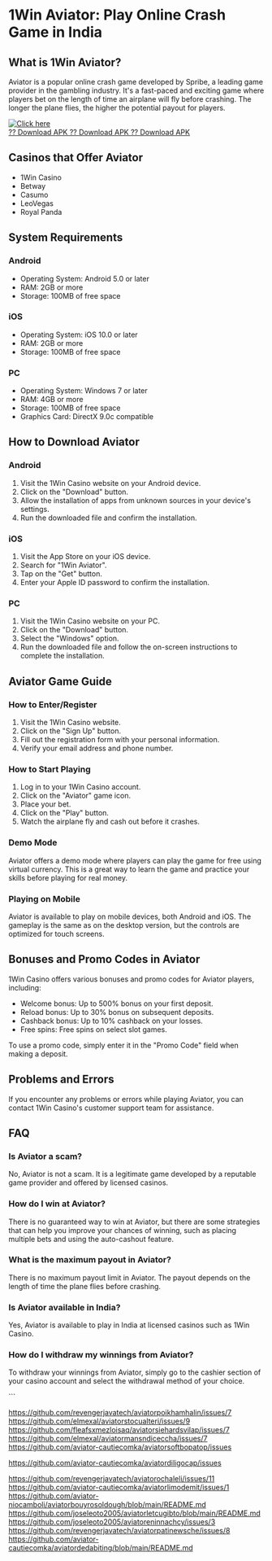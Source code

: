 # 1Win Aviator: Play Online Crash Game in India

## What is 1Win Aviator?

Aviator is a popular online crash game developed by Spribe, a leading
game provider in the gambling industry. It\'s a fast-paced and exciting
game where players bet on the length of time an airplane will fly before
crashing. The longer the plane flies, the higher the potential payout
for players.

[![Click
here](https://readscoops.com/wp-content/uploads/2023/03/Readscoop-aviator-1-1.jpg)](https://traff.sbs/deff)\
[?? Download APK ?? Download APK ?? Download
APK](https://traff.sbs/deff)

## Casinos that Offer Aviator

-   1Win Casino
-   Betway
-   Casumo
-   LeoVegas
-   Royal Panda

## System Requirements

### Android

-   Operating System: Android 5.0 or later
-   RAM: 2GB or more
-   Storage: 100MB of free space

### iOS

-   Operating System: iOS 10.0 or later
-   RAM: 2GB or more
-   Storage: 100MB of free space

### PC

-   Operating System: Windows 7 or later
-   RAM: 4GB or more
-   Storage: 100MB of free space
-   Graphics Card: DirectX 9.0c compatible

## How to Download Aviator

### Android

1.  Visit the 1Win Casino website on your Android device.
2.  Click on the "Download" button.
3.  Allow the installation of apps from unknown sources in your
    device\'s settings.
4.  Run the downloaded file and confirm the installation.

### iOS

1.  Visit the App Store on your iOS device.
2.  Search for "1Win Aviator".
3.  Tap on the "Get" button.
4.  Enter your Apple ID password to confirm the installation.

### PC

1.  Visit the 1Win Casino website on your PC.
2.  Click on the "Download" button.
3.  Select the "Windows" option.
4.  Run the downloaded file and follow the on-screen instructions to
    complete the installation.

## Aviator Game Guide

### How to Enter/Register

1.  Visit the 1Win Casino website.
2.  Click on the "Sign Up" button.
3.  Fill out the registration form with your personal information.
4.  Verify your email address and phone number.

### How to Start Playing

1.  Log in to your 1Win Casino account.
2.  Click on the "Aviator" game icon.
3.  Place your bet.
4.  Click on the "Play" button.
5.  Watch the airplane fly and cash out before it crashes.

### Demo Mode

Aviator offers a demo mode where players can play the game for free
using virtual currency. This is a great way to learn the game and
practice your skills before playing for real money.

### Playing on Mobile

Aviator is available to play on mobile devices, both Android and iOS.
The gameplay is the same as on the desktop version, but the controls are
optimized for touch screens.

## Bonuses and Promo Codes in Aviator

1Win Casino offers various bonuses and promo codes for Aviator players,
including:

-   Welcome bonus: Up to 500% bonus on your first deposit.
-   Reload bonus: Up to 30% bonus on subsequent deposits.
-   Cashback bonus: Up to 10% cashback on your losses.
-   Free spins: Free spins on select slot games.

To use a promo code, simply enter it in the "Promo Code" field
when making a deposit.

## Problems and Errors

If you encounter any problems or errors while playing Aviator, you can
contact 1Win Casino\'s customer support team for assistance.

## FAQ

### Is Aviator a scam?

No, Aviator is not a scam. It is a legitimate game developed by a
reputable game provider and offered by licensed casinos.

### How do I win at Aviator?

There is no guaranteed way to win at Aviator, but there are some
strategies that can help you improve your chances of winning, such as
placing multiple bets and using the auto-cashout feature.

### What is the maximum payout in Aviator?

There is no maximum payout limit in Aviator. The payout depends on the
length of time the plane flies before crashing.

### Is Aviator available in India?

Yes, Aviator is available to play in India at licensed casinos such as
1Win Casino.

### How do I withdraw my winnings from Aviator?

To withdraw your winnings from Aviator, simply go to the cashier section
of your casino account and select the withdrawal method of your choice.

\`\`\`

https://github.com/revengerjavatech/aviatorpoikhamhalin/issues/7
https://github.com/elmexal/aviatorstocualteri/issues/9
https://github.com/fleafsxmezloisaq/aviatorsiehardsvilap/issues/7
https://github.com/elmexal/aviatormansndiceccha/issues/7
https://github.com/aviator-cautiecomka/aviatorsoftbopatop/issues

https://github.com/aviator-cautiecomka/aviatordiligocap/issues

https://github.com/revengerjavatech/aviatorochaleli/issues/11
https://github.com/aviator-cautiecomka/aviatorlimodemit/issues/1
https://github.com/aviator-niocamboli/aviatorbouyrosoldough/blob/main/README.md
https://github.com/joseleoto2005/aviatorletcugibto/blob/main/README.md
https://github.com/joseleoto2005/aviatoreninnachcy/issues/3
https://github.com/revengerjavatech/aviatorpatinewsche/issues/8
https://github.com/aviator-cautiecomka/aviatordedabiting/blob/main/README.md

